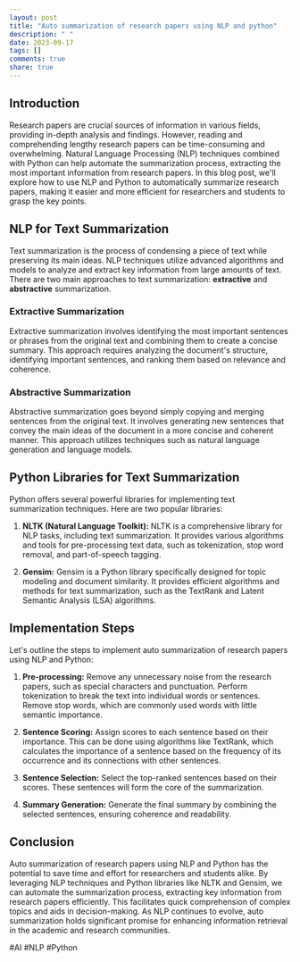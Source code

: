 ```yaml
---
layout: post
title: "Auto summarization of research papers using NLP and python"
description: " "
date: 2023-09-17
tags: []
comments: true
share: true
---
```

## Introduction
Research papers are crucial sources of information in various fields, providing in-depth analysis and findings. However, reading and comprehending lengthy research papers can be time-consuming and overwhelming. Natural Language Processing (NLP) techniques combined with Python can help automate the summarization process, extracting the most important information from research papers. In this blog post, we'll explore how to use NLP and Python to automatically summarize research papers, making it easier and more efficient for researchers and students to grasp the key points.

## NLP for Text Summarization
Text summarization is the process of condensing a piece of text while preserving its main ideas. NLP techniques utilize advanced algorithms and models to analyze and extract key information from large amounts of text. There are two main approaches to text summarization: **extractive** and **abstractive** summarization.

### Extractive Summarization
Extractive summarization involves identifying the most important sentences or phrases from the original text and combining them to create a concise summary. This approach requires analyzing the document's structure, identifying important sentences, and ranking them based on relevance and coherence.

### Abstractive Summarization
Abstractive summarization goes beyond simply copying and merging sentences from the original text. It involves generating new sentences that convey the main ideas of the document in a more concise and coherent manner. This approach utilizes techniques such as natural language generation and language models.

## Python Libraries for Text Summarization
Python offers several powerful libraries for implementing text summarization techniques. Here are two popular libraries:

1. **NLTK (Natural Language Toolkit):** NLTK is a comprehensive library for NLP tasks, including text summarization. It provides various algorithms and tools for pre-processing text data, such as tokenization, stop word removal, and part-of-speech tagging.

2. **Gensim:** Gensim is a Python library specifically designed for topic modeling and document similarity. It provides efficient algorithms and methods for text summarization, such as the TextRank and Latent Semantic Analysis (LSA) algorithms.

## Implementation Steps
Let's outline the steps to implement auto summarization of research papers using NLP and Python:

1. **Pre-processing:** Remove any unnecessary noise from the research papers, such as special characters and punctuation. Perform tokenization to break the text into individual words or sentences. Remove stop words, which are commonly used words with little semantic importance.

2. **Sentence Scoring:** Assign scores to each sentence based on their importance. This can be done using algorithms like TextRank, which calculates the importance of a sentence based on the frequency of its occurrence and its connections with other sentences.

3. **Sentence Selection:** Select the top-ranked sentences based on their scores. These sentences will form the core of the summarization.

4. **Summary Generation:** Generate the final summary by combining the selected sentences, ensuring coherence and readability.

## Conclusion
Auto summarization of research papers using NLP and Python has the potential to save time and effort for researchers and students alike. By leveraging NLP techniques and Python libraries like NLTK and Gensim, we can automate the summarization process, extracting key information from research papers efficiently. This facilitates quick comprehension of complex topics and aids in decision-making. As NLP continues to evolve, auto summarization holds significant promise for enhancing information retrieval in the academic and research communities.

#AI #NLP #Python